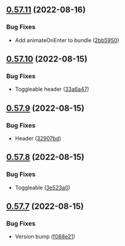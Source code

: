 ## [0.57.11](https://github.com/jacecotton/tcds/compare/v0.57.10...v0.57.11) (2022-08-16)


### Bug Fixes

* Add animateOnEnter to bundle ([2bb5950](https://github.com/jacecotton/tcds/commit/2bb59501e58ec56469b0439527d0432356e09838))



## [0.57.10](https://github.com/jacecotton/tcds/compare/v0.57.9...v0.57.10) (2022-08-15)


### Bug Fixes

* Toggleable header ([33a6a47](https://github.com/jacecotton/tcds/commit/33a6a474d411dba7296f615dda34c3e72f213b04))



## [0.57.9](https://github.com/jacecotton/tcds/compare/v0.57.8...v0.57.9) (2022-08-15)


### Bug Fixes

* Header ([32907bd](https://github.com/jacecotton/tcds/commit/32907bd92379b10b21f73767c3e7fbe049252ba6))



## [0.57.8](https://github.com/jacecotton/tcds/compare/v0.57.7...v0.57.8) (2022-08-15)


### Bug Fixes

* Toggleable ([3e523a0](https://github.com/jacecotton/tcds/commit/3e523a05060e5d4fb7f60920f71f36e336803244))



## [0.57.7](https://github.com/jacecotton/tcds/compare/v0.57.6...v0.57.7) (2022-08-15)


### Bug Fixes

* Version bump ([f088e21](https://github.com/jacecotton/tcds/commit/f088e21f1566b345f76655215981bd3ff2ff375a))



